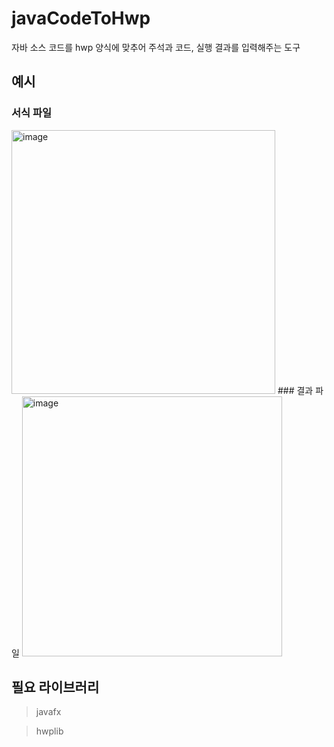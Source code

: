 # javaCodeToHwp
자바 소스 코드를 hwp 양식에 맞추어 주석과 코드, 실행 결과를 입력해주는 도구

## 예시
### 서식 파일
<img width="422" alt="image" src="https://user-images.githubusercontent.com/59986697/194192362-668df5db-6ac0-4e66-ad4d-38728dc812fe.png">
### 결과 파일
<img width="416" alt="image" src="https://user-images.githubusercontent.com/59986697/194192456-6f5fbb71-fc05-4225-ae10-c3ac25478b58.png">

## 필요 라이브러리
>javafx

>hwplib
